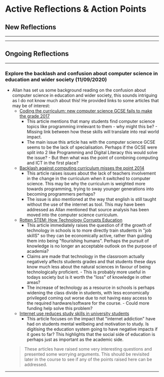 # Active Reflections & Action Points

## New Reflections
---


---
## Ongoing Reflections
---
### Explore the backlash and confusion about computer science in education and wider society (11/09/2020)
* Allan has set us some background reading on the confusion about computer science in education and wider society, this sounds intriguing as I do not know much about this! He provided links to some articles that may be of interest:
    * [Coding the curriculum: new computer science GCSE fails to make the grade 2017](https://theconversation.com/coding-the-curriculum-new-computer-science-gcse-fails-to-make-the-grade-79780)
        * This article mentions that many students find computer science topics like programming irrelevant to them - why might this be? - Missing link between how these skills will translate into real world impact.
        * The main issue this article has with the computer science GCSE seems to be the lack of specialisation. Perhaps if the GCSE were split into 2 like Programming and Digital Literacy this would solve the issue? - But then what was the point of combining computing and ICT in the first place?
    * [Backlash against computing curriculum misses the point 2014](https://theconversation.com/backlash-against-computing-curriculum-misses-the-point-22380)
        * This article raises issues about the lack of teachers involvement in the change in the curriculum when it switched to computer science. This may be why the curriculum is weighted more towards programming, trying to sway younger generations into becoming programmers perhaps?
        * The issue is also mentioned at the way that english is still taught without the use of the internet as tool. This may have been addressed as Allan mentioned that source analysis has been moved into the computer science curriculum.
    * [Rotten STEM: How Technology Corrupts Education](https://americanaffairsjournal.org/2019/08/rotten-stem-how-technology-corrupts-education/)
        * This article immediately raises the question of if the growth of technology in schools is to more directly train students in "job skillS" so they can be economically active, rather than guiding them into being "flourishing humans". Perhaps the pursuit of knowledge is no longer an acceptable outlook on the purpose of academia?   
        * Claims are made that technology in the classroom actually negatively affects students grades and that students these days know much less about the natural sciences in favour of being technologically proficient. - This is probably more useful in todays society but is it worth the "loss" of knowledge in other areas?
        * The increase of technology as a resource in schools is perhaps widening the class divide in students, with less economically privileged coming out worse due to not having easy access to the required hardware/software for the course. - Could more funding help solve this problem?
    * [Internet use reduces study skills in university students](https://www.sciencedaily.com/releases/2020/01/200117085321.htm)
        * This article focuses on the impact that "internet addiction" have had on students mental wellbeing and motivation to study. Is digitising the education system going to have negative impacts if it goes to far? This highlights that the social side of education is perhaps just as important as the academic side.
  > These articles have raised some very interesting questions   and presented some worrying arguments. This should be revisited later in the course to see if any of the points raised here can be addressed. 

---
